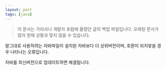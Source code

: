 ```yaml
---
layout: post
tags: [java]
---
```


> 이 문서는 가리사니 개발자 포럼에 올렸던 글의 백업 파일입니다.
오래된 문서가 많아 현재 상황과 맞지 않을 수 있습니다.


말그대로 사용하려는 자바파일이 설치된 자바보다 더 상위버전이며, 호환이 되지앟을 경우 나타나는 오류입니다.

자바를 최신버전으로 업데이트하면 해결됩니다.